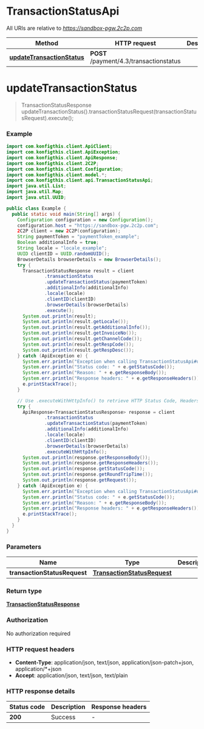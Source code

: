 # TransactionStatusApi

All URIs are relative to *https://sandbox-pgw.2c2p.com*

| Method | HTTP request | Description |
|------------- | ------------- | -------------|
| [**updateTransactionStatus**](TransactionStatusApi.md#updateTransactionStatus) | **POST** /payment/4.3/transactionstatus |  |


<a name="updateTransactionStatus"></a>
# **updateTransactionStatus**
> TransactionStatusResponse updateTransactionStatus().transactionStatusRequest(transactionStatusRequest).execute();



### Example
```java
import com.konfigthis.client.ApiClient;
import com.konfigthis.client.ApiException;
import com.konfigthis.client.ApiResponse;
import com.konfigthis.client.2C2P;
import com.konfigthis.client.Configuration;
import com.konfigthis.client.model.*;
import com.konfigthis.client.api.TransactionStatusApi;
import java.util.List;
import java.util.Map;
import java.util.UUID;

public class Example {
  public static void main(String[] args) {
    Configuration configuration = new Configuration();
    configuration.host = "https://sandbox-pgw.2c2p.com";
    2C2P client = new 2C2P(configuration);
    String paymentToken = "paymentToken_example";
    Boolean additionalInfo = true;
    String locale = "locale_example";
    UUID clientID = UUID.randomUUID();
    BrowserDetails browserDetails = new BrowserDetails();
    try {
      TransactionStatusResponse result = client
              .transactionStatus
              .updateTransactionStatus(paymentToken)
              .additionalInfo(additionalInfo)
              .locale(locale)
              .clientID(clientID)
              .browserDetails(browserDetails)
              .execute();
      System.out.println(result);
      System.out.println(result.getLocale());
      System.out.println(result.getAdditionalInfo());
      System.out.println(result.getInvoiceNo());
      System.out.println(result.getChannelCode());
      System.out.println(result.getRespCode());
      System.out.println(result.getRespDesc());
    } catch (ApiException e) {
      System.err.println("Exception when calling TransactionStatusApi#updateTransactionStatus");
      System.err.println("Status code: " + e.getStatusCode());
      System.err.println("Reason: " + e.getResponseBody());
      System.err.println("Response headers: " + e.getResponseHeaders());
      e.printStackTrace();
    }

    // Use .executeWithHttpInfo() to retrieve HTTP Status Code, Headers and Request
    try {
      ApiResponse<TransactionStatusResponse> response = client
              .transactionStatus
              .updateTransactionStatus(paymentToken)
              .additionalInfo(additionalInfo)
              .locale(locale)
              .clientID(clientID)
              .browserDetails(browserDetails)
              .executeWithHttpInfo();
      System.out.println(response.getResponseBody());
      System.out.println(response.getResponseHeaders());
      System.out.println(response.getStatusCode());
      System.out.println(response.getRoundTripTime());
      System.out.println(response.getRequest());
    } catch (ApiException e) {
      System.err.println("Exception when calling TransactionStatusApi#updateTransactionStatus");
      System.err.println("Status code: " + e.getStatusCode());
      System.err.println("Reason: " + e.getResponseBody());
      System.err.println("Response headers: " + e.getResponseHeaders());
      e.printStackTrace();
    }
  }
}

```

### Parameters

| Name | Type | Description  | Notes |
|------------- | ------------- | ------------- | -------------|
| **transactionStatusRequest** | [**TransactionStatusRequest**](TransactionStatusRequest.md)|  | [optional] |

### Return type

[**TransactionStatusResponse**](TransactionStatusResponse.md)

### Authorization

No authorization required

### HTTP request headers

 - **Content-Type**: application/json, text/json, application/json-patch+json, application/*+json
 - **Accept**: application/json, text/json, text/plain

### HTTP response details
| Status code | Description | Response headers |
|-------------|-------------|------------------|
| **200** | Success |  -  |


